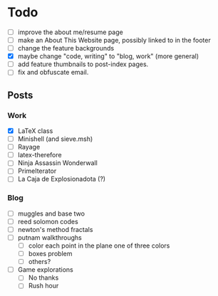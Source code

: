 # Todo #

- [ ] improve the about me/resume page
- [ ] make an About This Website page, possibly linked to in the footer
- [ ] change the feature backgrounds
- [x] maybe change "code, writing" to "blog, work" (more general)
- [ ] add feature thumbnails to post-index pages.
- [ ] fix and obfuscate email.

## Posts ##

### Work ###

- [x] LaTeX class
- [ ] Minishell (and sieve.msh)
- [ ] Rayage
- [ ] latex-therefore
- [ ] Ninja Assassin Wonderwall
- [ ] PrimeIterator
- [ ] La Caja de Explosionadota (?)

### Blog ###

- [ ] muggles and base two
- [ ] reed solomon codes
- [ ] newton's method fractals
- [ ] putnam walkthroughs 
  - [ ] color each point in the plane one of three colors
  - [ ] boxes problem
  - [ ] others?
- [ ] Game explorations
  - [ ] No thanks
  - [ ] Rush hour
